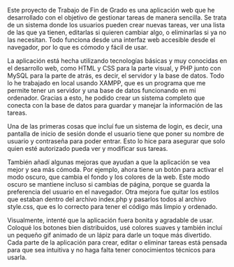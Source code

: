 Este proyecto de Trabajo de Fin de Grado es una aplicación web que he desarrollado con el objetivo de gestionar tareas de manera sencilla. Se trata de un sistema donde los usuarios pueden crear nuevas tareas, ver una lista de las que ya tienen, editarlas si quieren cambiar algo, o eliminarlas si ya no las necesitan. Todo funciona desde una interfaz web accesible desde el navegador, por lo que es cómodo y fácil de usar.

La aplicación está hecha utilizando tecnologías básicas y muy conocidas en el desarrollo web, como HTML y CSS para la parte visual, y PHP junto con MySQL para la parte de atrás, es decir, el servidor y la base de datos. Todo lo he trabajado en local usando XAMPP, que es un programa que me permite tener un servidor y una base de datos funcionando en mi ordenador. Gracias a esto, he podido crear un sistema completo que conecta con la base de datos para guardar y manejar la información de las tareas.

Una de las primeras cosas que incluí fue un sistema de login, es decir, una pantalla de inicio de sesión donde el usuario tiene que poner su nombre de usuario y contraseña para poder entrar. Esto lo hice para asegurar que solo quien esté autorizado pueda ver y modificar sus tareas. 

También añadí algunas mejoras que ayudan a que la aplicación se vea mejor y sea más cómoda. Por ejemplo, ahora tiene un botón para activar el modo oscuro, que cambia el fondo y los colores de la web. Este modo oscuro se mantiene incluso si cambias de página, porque se guarda la preferencia del usuario en el navegador. Otra mejora fue quitar los estilos que estaban dentro del archivo index.php y pasarlos todos al archivo style.css, que es lo correcto para tener el código más limpio y ordenado.

Visualmente, intenté que la aplicación fuera bonita y agradable de usar. Coloqué los botones bien distribuidos, usé colores suaves y también incluí un pequeño gif animado de un lápiz para darle un toque más divertido. Cada parte de la aplicación para crear, editar o eliminar tareas está pensada para que sea intuitiva y no haga falta tener conocimientos técnicos para usarla.


